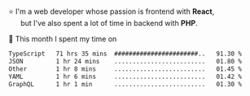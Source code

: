 ⭐ I'm a web developer whose passion is frontend with <b>React</b>,<br/>
&nbsp; &nbsp; &nbsp; but I've also spent a lot of time in backend with <b>PHP</b>.

📅 This month I spent my time on

<!--START_SECTION:waka-->

```txt
TypeScript   71 hrs 35 mins  #######################..   91.30 %
JSON         1 hr 24 mins    .........................   01.80 %
Other        1 hr 8 mins     .........................   01.45 %
YAML         1 hr 6 mins     .........................   01.42 %
GraphQL      1 hr 1 min      .........................   01.30 %
```

<!--END_SECTION:waka-->
